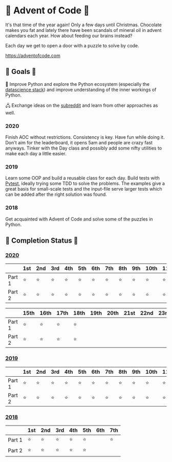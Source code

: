 # 🎄 Advent of Code 🎄

It's that time of the year again! Only a few days until Christmas. Chocolate makes you fat and lately there have been scandals of mineral oil in advent calendars each year. How about feeding our brains instead?

Each day we get to open a door with a puzzle to solve by code.

https://adventofcode.com

## 🏁 Goals 🏁 

🐍 Improve Python and explore the Python ecosystem (especially the [datascience stack](http://pydata.org/)) and improve understanding of the inner workings of Python. 

🖧 Exchange ideas on the [subreddit](https://www.reddit.com/r/adventofcode) and learn from other approaches as well.

### 2020
Finish AOC without restrictions. Consistency is key. Have fun while doing it. Don't aim for the leaderboard, it opens 5am and people are crazy fast anyways. Tinker with the Day class and possibly add some nifty utilities to make each day a little easier.

### 2019
Learn some OOP and build a reusable class for each day. Build tests with [Pytest](https://docs.pytest.org/en/stable/), ideally trying some TDD to solve the problems. The examples give a great basis for small-scale tests and the input-file serve larger tests which can be added after the right solution was found.

### 2018
Get acquainted with Advent of Code and solve some of the puzzles in Python.

## 🌟 Completion Status 🌟

### [2020](./2020/)

|        | 1st | 2nd | 3rd | 4th | 5th | 6th | 7th | 8th | 9th | 10th | 11th | 12th | 13th | 14th |
| ------ | --- | --- | --- | --- | --- | --- | --- | --- | --- | ---- | ---- | ---- | ---- | ---- |
| Part 1 | ⭐ | ⭐ | ⭐ | ⭐ | ⭐ | ⭐ | ⭐  | ⭐ | ⭐ | ⭐ | ⭐ | ⭐ | ⭐ | ⭐ |
| Part 2 | ⭐ | ⭐ | ⭐ | ⭐ | ⭐ | ⭐ | ⭐ | ⭐ | ⭐ | ⭐ | ⭐ | ⭐ | ⭐ | ⭐ |

|        | 15th | 16th | 17th | 18th | 19th | 20th | 21st | 22nd | 23rd | 24th | 25th | 
| ------ | --- | --- | --- | --- | --- | --- | --- | --- | --- | ---- | ---- | 
| Part 1 | ⭐ | ⭐ | ⭐ | ⭐ |  |  |  |  |  |  |  |  
| Part 2 | ⭐ | ⭐ | ⭐ | ⭐ |  |  |  |  |  |  |  |  

### [2019](./2019/)

|        | 1st | 2nd | 3rd | 4th | 5th | 6th | 7th | 8th | 9th | 10th | 11th | 12th | 13th | 14th |
| ------ | --- | --- | --- | --- | --- | --- | --- | --- | --- | ---- | ---- | ---- | ---- | ---- |
| Part 1 | ⭐ | ⭐ | ⭐ | ⭐ | ⭐ | ⭐ | ⭐ | ⭐ | ⭐ | ⭐ | ⭐ | ⭐ | ⭐ | ⭐ |
| Part 2 | ⭐ | ⭐ | ⭐ | ⭐ | ⭐ | ⭐ | ⭐ | ⭐ | ⭐ | ⭐ | ⭐ | ⭐ | ⭐ | ⭐ |

### [2018](./2018/)

|        | 1st | 2nd | 3rd | 4th | 5th | 6th | 7th |
| ------ | --- | --- | --- | --- | --- | --- | --- |
| Part 1 | ⭐ | ⭐ | ⭐ | ⭐  | ⭐ |  | ⭐ |
| Part 2 | ⭐ | ⭐ | ⭐ | ⭐  | ⭐ |  |  |
